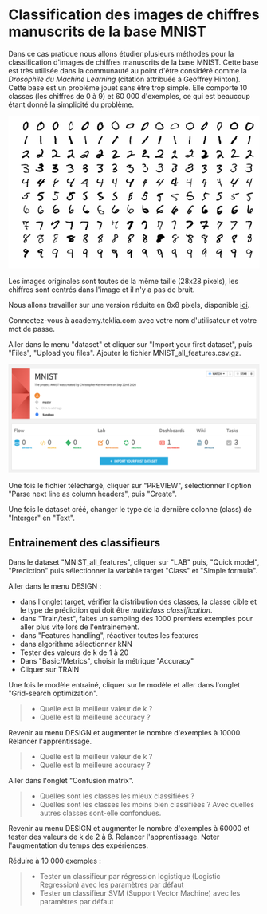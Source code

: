 # Classification des images de chiffres manuscrits de la base MNIST

Dans ce cas pratique nous allons étudier plusieurs méthodes pour la classification d'images de chiffres manuscrits de la base MNIST. Cette base est très utilisée dans la communauté au point d'être considéré comme la *Drosophile du Machine Learning* (citation attribuée à Geoffrey Hinton). Cette base est un problème jouet sans être trop simple. Elle comporte 10 classes (les chiffres de 0 à 9) et 60 000 d'exemples, ce qui est beaucoup étant donné la simplicité du problème. 

<p align="center">
  <img src="images/MnistExamples.png" width="600" >
</p>

Les images originales sont toutes de la même taille (28x28 pixels), les chiffres sont centrés dans l'image et il n'y a pas de bruit.

Nous allons travailler sur une version réduite en 8x8 pixels, disponible [ici](http://data.teklia.com/csexed/MNIST_all_features.csv.gz).

Connectez-vous à academy.teklia.com avec votre nom d'utilisateur et votre mot de passe.

Aller dans le menu "dataset" et cliquer sur "Import your first dataset", puis "Files", "Upload you files". Ajouter le fichier MNIST_all_features.csv.gz.


<p align="center">
  <img src="images/mnist_import.png" width="600" >
</p> 

Une fois le fichier téléchargé, cliquer sur "PREVIEW", sélectionner l'option "Parse next line as column headers", puis "Create".

Une fois le dataset créé, changer le type de la dernière colonne (class) de "Interger" en "Text".

## Entrainement des classifieurs 

Dans le dataset "MNIST_all_features", cliquer sur "LAB" puis, "Quick model", "Prediction" puis sélectionner la variable target "Class" et "Simple formula".

Aller dans le menu DESIGN : 
* dans l'onglet target, vérifier la distribution des classes, la classe cible et le type de prédiction qui doit être *multiclass classification*.
*  dans "Train/test", faites un sampling des 1000 premiers exemples pour aller plus vite lors de l'entrainement.
*  dans "Features handling", réactiver toutes les features
*  dans algorithme sélectionner kNN
*  Tester des valeurs de k de 1 à 20
*  Dans "Basic/Metrics", choisir la métrique "Accuracy"
*  Cliquer sur TRAIN

Une fois le modèle entrainé, cliquer sur le modèle et aller dans l'onglet "Grid-search optimization".

>* Quelle est la meilleur valeur de k ?
>* Quelle est la meilleure accuracy ?


Revenir au menu DESIGN et augmenter le nombre d'exemples à 10000. Relancer l'apprentissage.

>* Quelle est la meilleur valeur de k ?
>* Quelle est la meilleure accuracy ?

Aller dans l'onglet "Confusion matrix". 

>* Quelles sont les classes les mieux classifiées ?
>* Quelles sont les classes les moins bien classifiées ? Avec quelles autres classes sont-elle confondues.

Revenir au menu DESIGN et augmenter le nombre d'exemples à 60000 et tester des valeurs de k de 2 à 8. Relancer l'apprentissage. Noter l'augmentation du temps des expériences.

Réduire à 10 000 exemples : 

>* Tester un classifieur par régression logistique (Logistic Regression) avec les paramètres par défaut
>* Tester un classifieur SVM (Support Vector Machine) avec les paramètres par défaut






